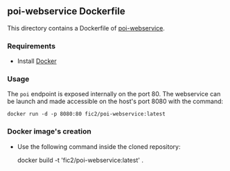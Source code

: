 ## poi-webservice Dockerfile

This directory contains a Dockerfile of [poi-webservice](https://github.com/stlemme/poi-webservice).


### Requirements

* Install [Docker](https://www.docker.com)


### Usage

The `poi` endpoint is exposed internally on the port 80.
The webservice can be launch and made accessible on the host's port 8080 with the command:

    docker run -d -p 8080:80 fic2/poi-webservice:latest


### Docker image's creation

* Use the following command inside the cloned repository:

    docker build -t 'fic2/poi-webservice:latest' .
